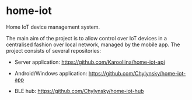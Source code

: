 # home-iot
Home IoT device management system.

The main aim of the project is to allow control over IoT devices in a centralised fashion over local network, managed by the mobile app.
The project consists of several repositories:

- Server application:
https://github.com/Karooliina/home-iot-api

- Android/Windows application:
https://github.com/Chylynsky/home-iot-app

- BLE hub:
https://github.com/Chylynsky/home-iot-hub

